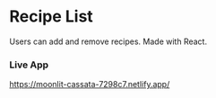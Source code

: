 # Recipe List

Users can add and remove recipes. Made with React.

### Live App

https://moonlit-cassata-7298c7.netlify.app/
